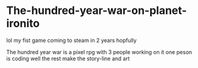 # The-hundred-year-war-on-planet-ironito
lol my fist game coming to steam in 2 years hopfully


The hundred year war is a pixel rpg with 3 people working on it 
one peson is coding well the rest make the story-line and art
